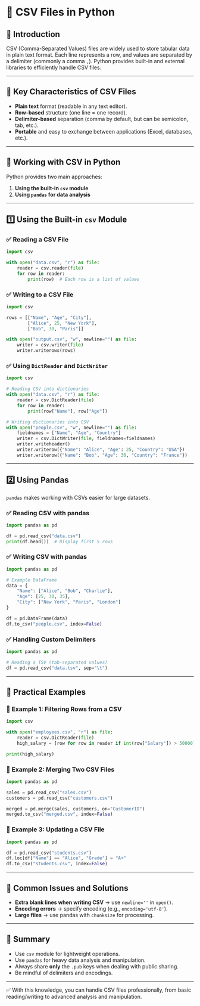# 📘 CSV Files in Python

## 🔹 Introduction
CSV (Comma-Separated Values) files are widely used to store tabular data in plain text format. Each line represents a row, and values are separated by a delimiter (commonly a comma `,`). Python provides built-in and external libraries to efficiently handle CSV files.

---

## 🔹 Key Characteristics of CSV Files
- **Plain text** format (readable in any text editor).
- **Row-based** structure (one line = one record).
- **Delimiter-based** separation (comma by default, but can be semicolon, tab, etc.).
- **Portable** and easy to exchange between applications (Excel, databases, etc.).

---

## 🔹 Working with CSV in Python
Python provides two main approaches:
1. **Using the built-in `csv` module**
2. **Using `pandas` for data analysis**

---

## 1️⃣ Using the Built-in `csv` Module

### ✅ Reading a CSV File
```python
import csv

with open("data.csv", "r") as file:
    reader = csv.reader(file)
    for row in reader:
        print(row)  # Each row is a list of values
```

### ✅ Writing to a CSV File
```python
import csv

rows = [["Name", "Age", "City"],
        ["Alice", 25, "New York"],
        ["Bob", 30, "Paris"]]

with open("output.csv", "w", newline="") as file:
    writer = csv.writer(file)
    writer.writerows(rows)
```

### ✅ Using `DictReader` and `DictWriter`
```python
import csv

# Reading CSV into dictionaries
with open("data.csv", "r") as file:
    reader = csv.DictReader(file)
    for row in reader:
        print(row["Name"], row["Age"])

# Writing dictionaries into CSV
with open("people.csv", "w", newline="") as file:
    fieldnames = ["Name", "Age", "Country"]
    writer = csv.DictWriter(file, fieldnames=fieldnames)
    writer.writeheader()
    writer.writerow({"Name": "Alice", "Age": 25, "Country": "USA"})
    writer.writerow({"Name": "Bob", "Age": 30, "Country": "France"})
```

---

## 2️⃣ Using Pandas
`pandas` makes working with CSVs easier for large datasets.

### ✅ Reading CSV with pandas
```python
import pandas as pd

df = pd.read_csv("data.csv")
print(df.head())  # Display first 5 rows
```

### ✅ Writing CSV with pandas
```python
import pandas as pd

# Example DataFrame
data = {
    "Name": ["Alice", "Bob", "Charlie"],
    "Age": [25, 30, 35],
    "City": ["New York", "Paris", "London"]
}

df = pd.DataFrame(data)
df.to_csv("people.csv", index=False)
```

### ✅ Handling Custom Delimiters
```python
import pandas as pd

# Reading a TSV (tab-separated values)
df = pd.read_csv("data.tsv", sep="\t")
```

---

## 🔹 Practical Examples

### 📌 Example 1: Filtering Rows from a CSV
```python
import csv

with open("employees.csv", "r") as file:
    reader = csv.DictReader(file)
    high_salary = [row for row in reader if int(row["Salary"]) > 50000]

print(high_salary)
```

### 📌 Example 2: Merging Two CSV Files
```python
import pandas as pd

sales = pd.read_csv("sales.csv")
customers = pd.read_csv("customers.csv")

merged = pd.merge(sales, customers, on="CustomerID")
merged.to_csv("merged.csv", index=False)
```

### 📌 Example 3: Updating a CSV File
```python
import pandas as pd

df = pd.read_csv("students.csv")
df.loc[df["Name"] == "Alice", "Grade"] = "A+"
df.to_csv("students.csv", index=False)
```

---

## 🔹 Common Issues and Solutions
- **Extra blank lines when writing CSV** → use `newline=''` in `open()`.
- **Encoding errors** → specify encoding (e.g., `encoding='utf-8'`).
- **Large files** → use pandas with `chunksize` for processing.

---

## 🔹 Summary
- Use `csv` module for lightweight operations.
- Use `pandas` for heavy data analysis and manipulation.
- Always share **only** the `.pub` keys when dealing with public sharing.
- Be mindful of delimiters and encodings.

---

✅ With this knowledge, you can handle CSV files professionally, from basic reading/writing to advanced analysis and manipulation.
